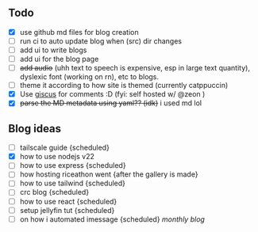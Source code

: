 ## Todo

- [x] use github md files for blog creation
- [ ] run ci to auto update blog when (src) dir changes
- [ ] add ui to write blogs
- [ ] add ui for the blog page
- [ ] ~~add audio~~ (uhh text to speech is expensive, esp in large text quantity), dyslexic font (working on rn), etc to blogs.
- [ ] theme it according to how site is themed (currently catppuccin)
- [x] Use [giscus](https://giscus.app/) for comments :D (fyi: self hosted w/ @zeon )
- [x] ~~parse the MD metadata using yaml?? (idk)~~ i used md lol

## Blog ideas

- [ ] tailscale guide {scheduled}
- [x] how to use nodejs v22
- [ ] how to use express {scheduled}
- [ ] how hosting riceathon went {after the gallery is made}
- [ ] how to use tailwind {scheduled}
- [ ] crc blog {scheduled}
- [ ] how to use react {scheduled}
- [ ] setup jellyfin tut {scheduled}
- [ ] on how i automated imessage {scheduled}
      _monthly blog_
